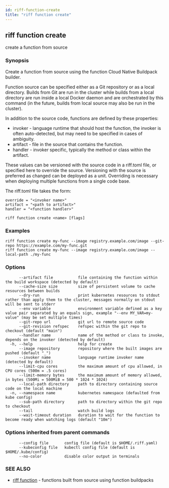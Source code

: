 ```yaml
---
id: riff-function-create
title: "riff function create"
---
```

## riff function create

create a function from source

### Synopsis

Create a function from source using the function Cloud Native Buildpack builder.

Function source can be specified either as a Git repository or as a local
directory. Builds from Git are run in the cluster while builds from a local
directory are run inside a local Docker daemon and are orchestrated by this
command (in the future, builds from local source may also be run in the
cluster).

In addition to the source code, functions are defined by these properties:

- invoker - language runtime that should host the function, the invoker is often
    auto-detected, but may need to be specified in cases of ambiguity.
- artifact - file in the source that contains the function.
- handler - invoker specific, typically the method or class within the artifact.

These values can be versioned with the source code in a riff.toml file, or
specified here to override the source. Versioning with the source is preferred
as changed can be deployed as a unit. Overriding is necessary when deploying
multiple functions from a single code base.

The riff.toml file takes the form:

    override = "<invoker name>"
	artifact = "<path to artifact>"
	handler = "<function handler>"

```
riff function create <name> [flags]
```

### Examples

```
riff function create my-func --image registry.example.com/image --git-repo https://example.com/my-func.git
riff function create my-func --image registry.example.com/image --local-path ./my-func
```

### Options

```
      --artifact file           file containing the function within the build workspace (detected by default)
      --cache-size size         size of persistent volume to cache resources between builds
      --dry-run                 print kubernetes resources to stdout rather than apply them to the cluster, messages normally on stdout will be sent to stderr
      --env variable            environment variable defined as a key value pair separated by an equals sign, example "--env MY_VAR=my-value" (may be set multiple times)
      --git-repo url            git url to remote source code
      --git-revision refspec    refspec within the git repo to checkout (default "main")
      --handler name            name of the method or class to invoke, depends on the invoker (detected by default)
  -h, --help                    help for create
      --image repository        repository where the built images are pushed (default "_")
      --invoker name            language runtime invoker name (detected by default)
      --limit-cpu cores         the maximum amount of cpu allowed, in CPU cores (500m = .5 cores)
      --limit-memory bytes      the maximum amount of memory allowed, in bytes (500Mi = 500MiB = 500 * 1024 * 1024)
      --local-path directory    path to directory containing source code on the local machine
  -n, --namespace name          kubernetes namespace (defaulted from kube config)
      --sub-path directory      path to directory within the git repo to checkout
      --tail                    watch build logs
      --wait-timeout duration   duration to wait for the function to become ready when watching logs (default "10m")
```

### Options inherited from parent commands

```
      --config file       config file (default is $HOME/.riff.yaml)
      --kubeconfig file   kubectl config file (default is $HOME/.kube/config)
      --no-color          disable color output in terminals
```

### SEE ALSO

* [riff function](riff_function.md)	 - functions built from source using function buildpacks

